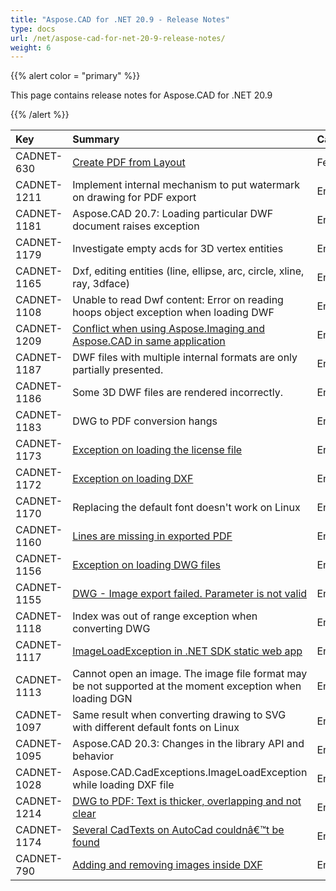 ```yaml
---
title: "Aspose.CAD for .NET 20.9 - Release Notes"
type: docs
url: /net/aspose-cad-for-net-20-9-release-notes/
weight: 6
---
```


{{% alert color = "primary" %}}

This page contains release notes for Aspose.CAD for .NET 20.9

{{% /alert %}}

|**Key**|**Summary**|**Category**|
| :- | :- | :- |
| CADNET-630 | [Create PDF from Layout](https://forum.aspose.com/t/create-pdf-from-layout-that-matches-the-plot-preview/177621) | Feature |
| CADNET-1211 | Implement internal mechanism to put watermark on drawing for PDF export | Enhancement |
| CADNET-1181 | Aspose.CAD 20.7: Loading particular DWF document raises exception | Enhancement |
| CADNET-1179 | Investigate empty acds for 3D vertex entities | Enhancement |
| CADNET-1165 | Dxf, editing entities (line, ellipse, arc, circle, xline, ray, 3dface) | Enhancement |
| CADNET-1108 | Unable to read Dwf content: Error on reading hoops object exception when loading DWF | Enhancement |
| CADNET-1209 | [Conflict when using Aspose.Imaging and Aspose.CAD in same application](https://forum.aspose.com/t/aspose-cad-20-8-and-aspose-imaging-naming-conflict/218506/4) | Enhancement |
| CADNET-1187 | DWF files with multiple internal formats are only partially presented. | Enhancement |
| CADNET-1186 | Some 3D DWF files are rendered incorrectly. | Enhancement |
| CADNET-1183 | DWG to PDF conversion hangs | Enhancement |
| CADNET-1173 | [Exception on loading the license file](https://forum.aspose.com/t/invalid-license-signature/216646) | Enhancement |
| CADNET-1172 | [Exception on loading DXF](https://forum.aspose.com/t/image-loading-failed-can-not-read-an-image-the-structure-of-the-file-is-unexpected/216757) | Enhancement |
| CADNET-1170 | Replacing the default font doesn't work on Linux | Enhancement |
| CADNET-1160 | [Lines are missing in exported PDF](https://forum.aspose.com/t/aspose-imaging-for-net-emf-pdf/215872) | Enhancement |
| CADNET-1156 | [Exception on loading DWG files](https://forum.aspose.com/t/issue-in-loading-plt-and-exporting-dwg-to-pdf/215541/16) | Enhancement |
| CADNET-1155 | [DWG - Image export failed. Parameter is not valid](https://forum.aspose.com/t/dwg-image-export-failed-parameter-is-not-valid/215796) | Enhancement |
| CADNET-1118 | Index was out of range exception when converting DWG | Enhancement |
| CADNET-1117 | [ImageLoadException in  .NET SDK static web app](https://forum.aspose.com/t/obfuscation-makes-the-library-crash-under-net-webassembly/213740/6) | Enhancement |
| CADNET-1113 | Cannot open an image. The image file format may be not supported at the moment exception when loading DGN | Enhancement |
| CADNET-1097 | Same result when converting drawing to SVG with different default fonts on Linux | Enhancement |
| CADNET-1095 | Aspose.CAD 20.3: Changes in the library API and behavior | Enhancement |
| CADNET-1028 | Aspose.CAD.CadExceptions.ImageLoadException while loading DXF file | Enhancement |
| CADNET-1214 | [DWG to PDF: Text is thicker, overlapping and not clear](https://forum.aspose.com/t/aspose-cad-for-java-dwg-pdf/216416/2) | Enhancement |
| CADNET-1174 | [Several CadTexts on AutoCad couldnâ€™t be found](https://forum.aspose.com/t/several-cadtexts-on-autocad-couldnt-be-found/216843) | Enhancement |
| CADNET-790 | [Adding and removing images inside DXF](https://forum.aspose.com/t/editing-entities-inside-dxf-adding-new-entities/196583) | Enhancement |
